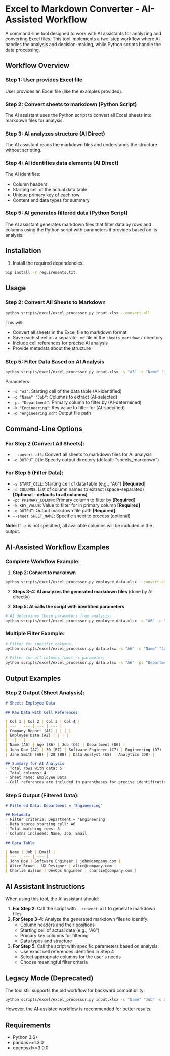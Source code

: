 # Excel to Markdown Converter - AI-Assisted Workflow

A command-line tool designed to work with AI assistants for analyzing and converting Excel files. This tool implements a two-step workflow where AI handles the analysis and decision-making, while Python scripts handle the data processing.

## Workflow Overview

### Step 1: User provides Excel file
User provides an Excel file (like the examples provided).

### Step 2: Convert sheets to markdown (Python Script)
The AI assistant uses the Python script to convert all Excel sheets into markdown files for analysis.

### Step 3: AI analyzes structure (AI Direct)
The AI assistant reads the markdown files and understands the structure without scripting.

### Step 4: AI identifies data elements (AI Direct)
The AI identifies:
- Column headers
- Starting cell of the actual data table
- Unique primary key of each row
- Content and data types for summary

### Step 5: AI generates filtered data (Python Script)
The AI assistant generates markdown files that filter data by rows and columns using the Python script with parameters it provides based on its analysis.

## Installation

1. Install the required dependencies:
```bash
pip install -r requirements.txt
```

## Usage

### Step 2: Convert All Sheets to Markdown

```bash
python scripts/excel/excel_processor.py input.xlsx --convert-all
```

This will:
- Convert all sheets in the Excel file to markdown format
- Save each sheet as a separate `.md` file in the `sheets_markdown/` directory
- Include cell references for precise AI analysis
- Provide metadata about the structure

### Step 5: Filter Data Based on AI Analysis

```bash
python scripts/excel/excel_processor.py input.xlsx -s "A3" -c "Name" "Job" -pc "Department" -k "Engineering" -o "engineering.md"
```

Parameters:
- `-s "A3"`: Starting cell of the data table (AI-identified)
- `-c "Name" "Job"`: Columns to extract (AI-selected)
- `-pc "Department"`: Primary column to filter by (AI-determined)
- `-k "Engineering"`: Key value to filter for (AI-specified)
- `-o "engineering.md"`: Output file path

## Command-Line Options

### For Step 2 (Convert All Sheets):
- `--convert-all`: Convert all sheets to markdown files for AI analysis
- `-o OUTPUT_DIR`: Specify output directory (default: "sheets_markdown")

### For Step 5 (Filter Data):
- `-s START_CELL`: Starting cell of data table (e.g., "A6") **[Required]**
- `-c COLUMNS`: List of column names to extract (space-separated) **[Optional - defaults to all columns]**
- `-pc PRIMARY_COLUMN`: Primary column to filter by **[Required]**
- `-k KEY_VALUE`: Value to filter for in primary column **[Required]**
- `-o OUTPUT`: Output markdown file path **[Required]**
- `--sheet SHEET_NAME`: Specific sheet to process (optional)

**Note**: If `-c` is not specified, all available columns will be included in the output.

## AI-Assisted Workflow Examples

### Complete Workflow Example:

1. **Step 2: Convert to markdown**
```bash
python scripts/excel/excel_processor.py employee_data.xlsx --convert-all
```

2. **Steps 3-4: AI analyzes the generated markdown files** (done by AI directly)

3. **Step 5: AI calls the script with identified parameters**
```bash
# AI determines these parameters from analysis:
python scripts/excel/excel_processor.py employee_data.xlsx -s "A6" -c "Name" "Job" "Email" -pc "Department" -k "Engineering" -o "engineering_team.md"
```

### Multiple Filter Example:
```bash
# Filter for specific columns
python scripts/excel/excel_processor.py data.xlsx -s "A6" -c "Name" "Job" -pc "Department" -k "Marketing" -o "marketing_team.md"

# Filter for all columns (omit -c parameter)
python scripts/excel/excel_processor.py data.xlsx -s "A6" -pc "Department" -k "Sales" -o "sales_team_all_columns.md"
```

## Output Examples

### Step 2 Output (Sheet Analysis):
```markdown
# Sheet: Employee Data

## Raw Data with Cell References

| Col 1 | Col 2 | Col 3 | Col 4 |
| --- | --- | --- | --- |
| Company Report (A1) | | | |
| Employee Data (A2) | | | |
| | | | |
| Name (A6) | Age (B6) | Job (C6) | Department (D6) |
| John Doe (A7) | 30 (B7) | Software Engineer (C7) | Engineering (D7) |
| Jane Smith (A8) | 28 (B8) | Data Analyst (C8) | Analytics (D8) |

## Summary for AI Analysis
- Total rows with data: 5
- Total columns: 4
- Sheet name: Employee Data
- Cell references are included in parentheses for precise identification
```

### Step 5 Output (Filtered Data):
```markdown
# Filtered Data: Department = 'Engineering'

## Metadata
- Filter criteria: Department = 'Engineering'
- Data source starting cell: A6
- Total matching rows: 3
- Columns included: Name, Job, Email

## Data Table

| Name | Job | Email |
| --- | --- | --- |
| John Doe | Software Engineer | john@company.com |
| Alice Brown | UX Designer | alice@company.com |
| Charlie Wilson | DevOps Engineer | charlie@company.com |
```

## AI Assistant Instructions

When using this tool, the AI assistant should:

1. **For Step 2**: Call the script with `--convert-all` to generate markdown files
2. **For Steps 3-4**: Analyze the generated markdown files to identify:
   - Column headers and their positions
   - Starting cell of actual data (e.g., "A6")
   - Primary key columns for filtering
   - Data types and structure
3. **For Step 5**: Call the script with specific parameters based on analysis:
   - Use exact cell references identified in Step 4
   - Select appropriate columns for the user's needs
   - Choose meaningful filter criteria

## Legacy Mode (Deprecated)

The tool still supports the old workflow for backward compatibility:

```bash
python scripts/excel/excel_processor.py input.xlsx -c "Name" "Job" -o output.md --legacy
```

However, the AI-assisted workflow is recommended for better results.

## Requirements

- Python 3.6+
- pandas>=1.3.0
- openpyxl>=3.0.0
